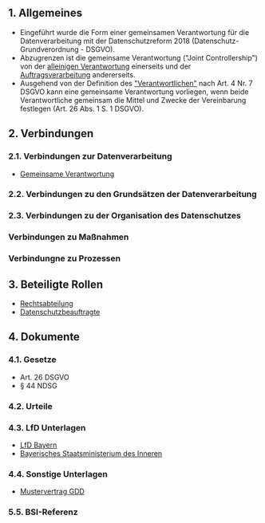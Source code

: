 ## 1. Allgemeines
- Eingeführt wurde die Form einer gemeinsamen Verantwortung für die Datenverarbeitung mit der Datenschutzreform 2018 (Datenschutz-Grundverordnung - DSGVO). 
- Abzugrenzen ist die gemeinsame Verantwortung ("Joint Controllership") von der [alleinigen Verantwortung](../Datenverarbeitung/Alleinige-Verantwortung.md) einerseits und der [Auftragsverarbeitung](../Datenverarbeitung/Auftragsverarbeitung.md) andererseits.
- Ausgehend von der Definition des ["Verantwortlichen"](../Datenverarbeitung/Verantwortliche.md) nach Art. 4 Nr. 7 DSGVO kann eine gemeinsame Verantwortung vorliegen, wenn beide Verantwortliche gemeinsam die Mittel und Zwecke der Vereinbarung festlegen (Art. 26 Abs. 1 S. 1 DSGVO).
## 2. Verbindungen
### 2.1. Verbindungen zur Datenverarbeitung
- [Gemeinsame Verantwortung](../Datenverarbeitung/Gemeinsame-Verantwortung.md)
### 2.2. Verbindungen zu den Grundsätzen der Datenverarbeitung
### 2.3. Verbindungen zu der Organisation des Datenschutzes
### Verbindungen zu Maßnahmen
### Verbindungne zu Prozessen
## 3. Beteiligte Rollen
- [Rechtsabteilung](../Organisation/Rolle-Rechtsabteilung.md)
- [Datenschutzbeauftragte](../Organisation/Rolle-DSB.md)
## 4. Dokumente
### 4.1. Gesetze
- Art. 26 DSGVO
- § 44 NDSG
### 4.2. Urteile
### 4.3. LfD Unterlagen
- [LfD Bayern](https://www.baden-wuerttemberg.datenschutz.de/wp-content/uploads/2019/05/190521_Vertragsmuster-Art-26.docx)
- [Bayerisches Staatsministerium des Inneren](https://www.stmi.bayern.de/assets/stmi/sus/datensicherheit/muster_einer_vereinbarung_zur_regelung_gemeinsamer_verantwortlichkeit.docx)
### 4.4. Sonstige Unterlagen
- [Mustervertrag GDD](https://www.gdd.de/downloads/praxishilfen/GDDPraxishilfe_15_JointControllership_1.0.pdf)
### 5.5. BSI-Referenz